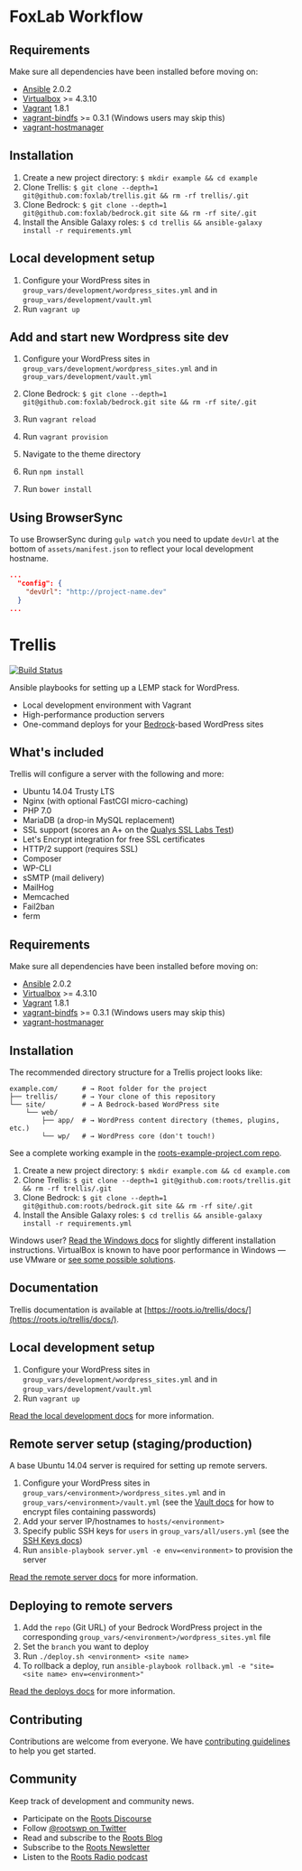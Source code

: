 # FoxLab Workflow

## Requirements

Make sure all dependencies have been installed before moving on:

* [Ansible](http://docs.ansible.com/ansible/intro_installation.html#latest-releases-via-pip) 2.0.2
* [Virtualbox](https://www.virtualbox.org/wiki/Downloads) >= 4.3.10
* [Vagrant](https://releases.hashicorp.com/vagrant/1.8.1/) 1.8.1
* [vagrant-bindfs](https://github.com/gael-ian/vagrant-bindfs#installation) >= 0.3.1 (Windows users may skip this)
* [vagrant-hostmanager](https://github.com/smdahlen/vagrant-hostmanager#installation)

## Installation

1. Create a new project directory: `$ mkdir example && cd example`
2. Clone Trellis: `$ git clone --depth=1 git@github.com:foxlab/trellis.git && rm -rf trellis/.git`
3. Clone Bedrock: `$ git clone --depth=1 git@github.com:foxlab/bedrock.git site && rm -rf site/.git`
4. Install the Ansible Galaxy roles: `$ cd trellis && ansible-galaxy install -r requirements.yml`

## Local development setup

1. Configure your WordPress sites in `group_vars/development/wordpress_sites.yml` and in `group_vars/development/vault.yml`
2. Run `vagrant up`

## Add and start new Wordpress site dev

1. Configure your WordPress sites in `group_vars/development/wordpress_sites.yml` and in `group_vars/development/vault.yml`
2. Clone Bedrock: `$ git clone --depth=1 git@github.com:foxlab/bedrock.git site && rm -rf site/.git`
3. Run `vagrant reload`
4. Run `vagrant provision`

5. Navigate to the theme directory
6. Run `npm install`
7. Run `bower install`

## Using BrowserSync

To use BrowserSync during `gulp watch` you need to update `devUrl` at the bottom of `assets/manifest.json` to reflect your local development hostname.

```json
...
  "config": {
    "devUrl": "http://project-name.dev"
  }
...
```

# Trellis

[![Build Status](https://travis-ci.org/roots/trellis.svg)](https://travis-ci.org/roots/trellis)

Ansible playbooks for setting up a LEMP stack for WordPress.

- Local development environment with Vagrant
- High-performance production servers
- One-command deploys for your [Bedrock](https://roots.io/bedrock/)-based WordPress sites

## What's included

Trellis will configure a server with the following and more:

* Ubuntu 14.04 Trusty LTS
* Nginx (with optional FastCGI micro-caching)
* PHP 7.0
* MariaDB (a drop-in MySQL replacement)
* SSL support (scores an A+ on the [Qualys SSL Labs Test](https://www.ssllabs.com/ssltest/))
* Let's Encrypt integration for free SSL certificates
* HTTP/2 support (requires SSL)
* Composer
* WP-CLI
* sSMTP (mail delivery)
* MailHog
* Memcached
* Fail2ban
* ferm

## Requirements

Make sure all dependencies have been installed before moving on:

* [Ansible](http://docs.ansible.com/ansible/intro_installation.html#latest-releases-via-pip) 2.0.2
* [Virtualbox](https://www.virtualbox.org/wiki/Downloads) >= 4.3.10
* [Vagrant](https://releases.hashicorp.com/vagrant/1.8.1/) 1.8.1
* [vagrant-bindfs](https://github.com/gael-ian/vagrant-bindfs#installation) >= 0.3.1 (Windows users may skip this)
* [vagrant-hostmanager](https://github.com/smdahlen/vagrant-hostmanager#installation)

## Installation

The recommended directory structure for a Trellis project looks like:

```shell
example.com/      # → Root folder for the project
├── trellis/      # → Your clone of this repository
└── site/         # → A Bedrock-based WordPress site
    └── web/
        ├── app/  # → WordPress content directory (themes, plugins, etc.)
        └── wp/   # → WordPress core (don't touch!)
```

See a complete working example in the [roots-example-project.com repo](https://github.com/roots/roots-example-project.com).

1. Create a new project directory: `$ mkdir example.com && cd example.com`
2. Clone Trellis: `$ git clone --depth=1 git@github.com:roots/trellis.git && rm -rf trellis/.git`
3. Clone Bedrock: `$ git clone --depth=1 git@github.com:roots/bedrock.git site && rm -rf site/.git`
4. Install the Ansible Galaxy roles: `$ cd trellis && ansible-galaxy install -r requirements.yml`

Windows user? [Read the Windows docs](https://roots.io/trellis/docs/windows/) for slightly different installation instructions. VirtualBox is known to have poor performance in Windows — use VMware or [see some possible solutions](https://discourse.roots.io/t/virtualbox-performance-in-windows/3932).

## Documentation

Trellis documentation is available at [https://roots.io/trellis/docs/](https://roots.io/trellis/docs/).

## Local development setup

1. Configure your WordPress sites in `group_vars/development/wordpress_sites.yml` and in `group_vars/development/vault.yml`
2. Run `vagrant up`

[Read the local development docs](https://roots.io/trellis/docs/local-development-setup/) for more information.

## Remote server setup (staging/production)

A base Ubuntu 14.04 server is required for setting up remote servers.

1. Configure your WordPress sites in `group_vars/<environment>/wordpress_sites.yml` and in `group_vars/<environment>/vault.yml` (see the [Vault docs](https://roots.io/trellis/docs/vault/) for how to encrypt files containing passwords)
2. Add your server IP/hostnames to `hosts/<environment>`
3. Specify public SSH keys for `users` in `group_vars/all/users.yml` (see the [SSH Keys docs](https://roots.io/trellis/docs/ssh-keys/))
4. Run `ansible-playbook server.yml -e env=<environment>` to provision the server

[Read the remote server docs](https://roots.io/trellis/docs/remote-server-setup/) for more information.

## Deploying to remote servers

1. Add the `repo` (Git URL) of your Bedrock WordPress project in the corresponding `group_vars/<environment>/wordpress_sites.yml` file
2. Set the `branch` you want to deploy
3. Run `./deploy.sh <environment> <site name>`
4. To rollback a deploy, run `ansible-playbook rollback.yml -e "site=<site name> env=<environment>"`

[Read the deploys docs](https://roots.io/trellis/docs/deploys/) for more information.

## Contributing

Contributions are welcome from everyone. We have [contributing guidelines](https://github.com/roots/guidelines/blob/master/CONTRIBUTING.md) to help you get started.

## Community

Keep track of development and community news.

* Participate on the [Roots Discourse](https://discourse.roots.io/)
* Follow [@rootswp on Twitter](https://twitter.com/rootswp)
* Read and subscribe to the [Roots Blog](https://roots.io/blog/)
* Subscribe to the [Roots Newsletter](https://roots.io/subscribe/)
* Listen to the [Roots Radio podcast](https://roots.io/podcast/)
